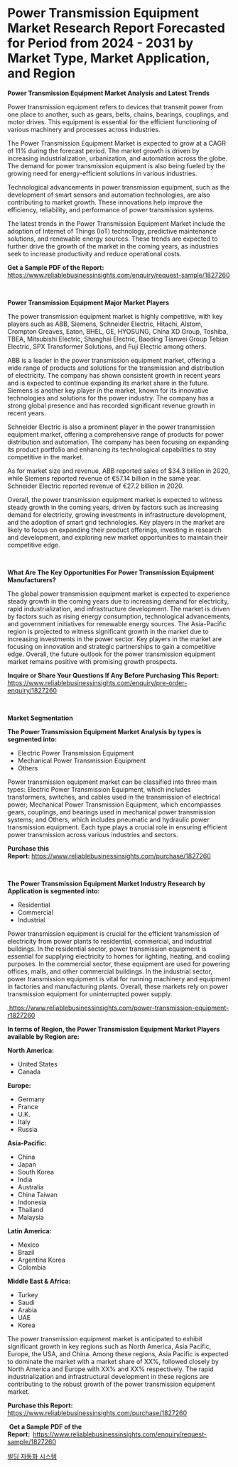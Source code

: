 <p><h1>Power Transmission Equipment Market Research Report Forecasted for Period from 2024 -  2031 by Market Type, Market Application, and Region</h1></p><p><strong>Power Transmission Equipment Market Analysis and Latest Trends</strong></p>
<p><p>Power transmission equipment refers to devices that transmit power from one place to another, such as gears, belts, chains, bearings, couplings, and motor drives. This equipment is essential for the efficient functioning of various machinery and processes across industries.</p><p>The Power Transmission Equipment Market is expected to grow at a CAGR of 11% during the forecast period. The market growth is driven by increasing industrialization, urbanization, and automation across the globe. The demand for power transmission equipment is also being fueled by the growing need for energy-efficient solutions in various industries.</p><p>Technological advancements in power transmission equipment, such as the development of smart sensors and automation technologies, are also contributing to market growth. These innovations help improve the efficiency, reliability, and performance of power transmission systems.</p><p>The latest trends in the Power Transmission Equipment Market include the adoption of Internet of Things (IoT) technology, predictive maintenance solutions, and renewable energy sources. These trends are expected to further drive the growth of the market in the coming years, as industries seek to increase productivity and reduce operational costs.</p></p>
<p><strong>Get a Sample PDF of the Report:&nbsp;</strong> <a href="https://www.reliablebusinessinsights.com/enquiry/request-sample/1827260">https://www.reliablebusinessinsights.com/enquiry/request-sample/1827260</a></p>
<p>&nbsp;</p>
<p><strong>Power Transmission Equipment Major Market Players</strong></p>
<p><p>The power transmission equipment market is highly competitive, with key players such as ABB, Siemens, Schneider Electric, Hitachi, Alstom, Crompton Greaves, Eaton, BHEL, GE, HYOSUNG, China XD Group, Toshiba, TBEA, Mitsubishi Electric, Shanghai Electric, Baoding Tianwei Group Tebian Electric, SPX Transformer Solutions, and Fuji Electric among others.</p><p>ABB is a leader in the power transmission equipment market, offering a wide range of products and solutions for the transmission and distribution of electricity. The company has shown consistent growth in recent years and is expected to continue expanding its market share in the future. Siemens is another key player in the market, known for its innovative technologies and solutions for the power industry. The company has a strong global presence and has recorded significant revenue growth in recent years.</p><p>Schneider Electric is also a prominent player in the power transmission equipment market, offering a comprehensive range of products for power distribution and automation. The company has been focusing on expanding its product portfolio and enhancing its technological capabilities to stay competitive in the market.</p><p>As for market size and revenue, ABB reported sales of $34.3 billion in 2020, while Siemens reported revenue of €57.14 billion in the same year. Schneider Electric reported revenue of €27.2 billion in 2020.</p><p>Overall, the power transmission equipment market is expected to witness steady growth in the coming years, driven by factors such as increasing demand for electricity, growing investments in infrastructure development, and the adoption of smart grid technologies. Key players in the market are likely to focus on expanding their product offerings, investing in research and development, and exploring new market opportunities to maintain their competitive edge.</p></p>
<p>&nbsp;</p>
<p><strong>What Are The Key Opportunities For Power Transmission Equipment Manufacturers?</strong></p>
<p><p>The global power transmission equipment market is expected to experience steady growth in the coming years due to increasing demand for electricity, rapid industrialization, and infrastructure development. The market is driven by factors such as rising energy consumption, technological advancements, and government initiatives for renewable energy sources. The Asia-Pacific region is projected to witness significant growth in the market due to increasing investments in the power sector. Key players in the market are focusing on innovation and strategic partnerships to gain a competitive edge. Overall, the future outlook for the power transmission equipment market remains positive with promising growth prospects.</p></p>
<p><strong>Inquire or Share Your Questions If Any Before Purchasing This Report:</strong> <a href="https://www.reliablebusinessinsights.com/enquiry/pre-order-enquiry/1827260">https://www.reliablebusinessinsights.com/enquiry/pre-order-enquiry/1827260</a></p>
<p>&nbsp;</p>
<p><strong>Market Segmentation</strong></p>
<p><strong>The Power Transmission Equipment Market Analysis by types is segmented into:</strong></p>
<p><ul><li>Electric Power Transmission Equipment</li><li>Mechanical Power Transmission Equipment</li><li>Others</li></ul></p>
<p><p>Power transmission equipment market can be classified into three main types: Electric Power Transmission Equipment, which includes transformers, switches, and cables used in the transmission of electrical power; Mechanical Power Transmission Equipment, which encompasses gears, couplings, and bearings used in mechanical power transmission systems; and Others, which includes pneumatic and hydraulic power transmission equipment. Each type plays a crucial role in ensuring efficient power transmission across various industries and sectors.</p></p>
<p><strong>Purchase this Report:&nbsp;</strong><a href="https://www.reliablebusinessinsights.com/purchase/1827260">https://www.reliablebusinessinsights.com/purchase/1827260</a></p>
<p>&nbsp;</p>
<p><strong>The Power Transmission Equipment Market Industry Research by Application is segmented into:</strong></p>
<p><ul><li>Residential</li><li>Commercial</li><li>Industrial</li></ul></p>
<p><p>Power transmission equipment is crucial for the efficient transmission of electricity from power plants to residential, commercial, and industrial buildings. In the residential sector, power transmission equipment is essential for supplying electricity to homes for lighting, heating, and cooling purposes. In the commercial sector, these equipment are used for powering offices, malls, and other commercial buildings. In the industrial sector, power transmission equipment is vital for running machinery and equipment in factories and manufacturing plants. Overall, these markets rely on power transmission equipment for uninterrupted power supply.</p></p>
<p><a href="https://www.reliablebusinessinsights.com/power-transmission-equipment-r1827260">&nbsp;https://www.reliablebusinessinsights.com/power-transmission-equipment-r1827260</a></p>
<p><strong>In terms of Region, the Power Transmission Equipment Market Players available by Region are:</strong></p>
<p>
    <p> <strong> North America: </strong>
        <ul>
            <li>United States</li>
            <li>Canada</li>
        </ul>
        </p> 
    <p> <strong> Europe: </strong>
        <ul>
            <li>Germany</li>
            <li>France</li>
            <li>U.K.</li>
            <li>Italy</li>
            <li>Russia</li>
        </ul>
        </p> 
    <p> <strong> Asia-Pacific: </strong>
        <ul>
            <li>China</li>
            <li>Japan</li>
            <li>South Korea</li>
            <li>India</li>
            <li>Australia</li>
            <li>China Taiwan</li>
            <li>Indonesia</li>
            <li>Thailand</li>
            <li>Malaysia</li>
        </ul>
        </p> 
    <p> <strong> Latin America: </strong>
        <ul>
            <li>Mexico</li>
            <li>Brazil</li>
            <li>Argentina Korea</li>
            <li>Colombia</li>
        </ul>
        </p> 
    <p> <strong> Middle East & Africa: </strong>
        <ul>
            <li>Turkey</li>
            <li>Saudi</li>
            <li>Arabia</li>
            <li>UAE</li>
            <li>Korea</li>
        </ul>
    </p>
    </p>
<p><p>The power transmission equipment market is anticipated to exhibit significant growth in key regions such as North America, Asia Pacific, Europe, the USA, and China. Among these regions, Asia Pacific is expected to dominate the market with a market share of XX%, followed closely by North America and Europe with XX% and XX% respectively. The rapid industrialization and infrastructural development in these regions are contributing to the robust growth of the power transmission equipment market.</p></p>
<p><strong>Purchase this Report: </strong><a href="https://www.reliablebusinessinsights.com/purchase/1827260">https://www.reliablebusinessinsights.com/purchase/1827260</a></p>
<p>&nbsp;<strong>Get a Sample PDF of the Report:&nbsp;&nbsp;</strong><a href="https://www.reliablebusinessinsights.com/enquiry/request-sample/1827260">https://www.reliablebusinessinsights.com/enquiry/request-sample/1827260</a></p>
<p><strong></strong></p>
<p><p><a href="https://github.com/laholand/Market-Research-Report-List-5/blob/main/239510148081.md">빌딩 자동화 시스템</a></p></p>